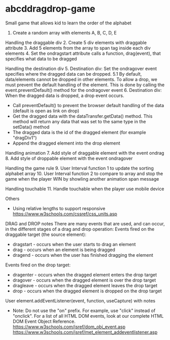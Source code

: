 # abcddragdrop-game
Small game that allows kid to learn the order of the alphabet

1. Create a random array with elements A, B, C, D, E 

Handling the draggable div 
2. Create 5 div elements with draggable attribute
3. Add 5 elements from the array to span tag inside each div elements
4. Set the ondragstart attribute calls a function, drag(event), that specifies what data to be dragged

Handling the destination div
5. Destination div: Set the ondragover event specifies where the dragged data can be dropped.
5.1 By default, data/elements cannot be dropped in other elements. To allow a drop, we must prevent the default handling of the element. This is done by calling the event.preventDefault() method for the ondragover event
6. Destination div:  When the dragged data is dropped, a drop event occurs.
- Call preventDefault() to prevent the browser default handling of the data (default is open as link on drop)
- Get the dragged data with the dataTransfer.getData() method. This method will return any data that was set to the same type in the setData() method
- The dragged data is the id of the dragged element (for example "dragDiv1")
- Append the dragged element into the drop element


Handling animation
7. Add style of draggable element with the event ondrag
8. Add style of droppable element with the event ondragover

Handling the game rule
9. User Interval function 1 to update the sorting alphabet array
10. User Interval function 2 to compare to array and stop the game when the player WIN by showling another animation span message

Handling touchable 
11. Handle touchable when the player use mobile device

Others
- Using relative lengths to support responsive https://www.w3schools.com/cssref/css_units.asp 


DRAG and DROP notes
There are many events that are used, and can occur, in the different stages of a drag and drop operation:
Events fired on the draggable target (the source element):
- dragstart - occurs when the user starts to drag an element
- drag - occurs when an element is being dragged
- dragend - occurs when the user has finished dragging the element

Events fired on the drop target:
- dragenter - occurs when the dragged element enters the drop target
- dragover - occurs when the dragged element is over the drop target
- dragleave - occurs when the dragged element leaves the drop target
- drop - occurs when the dragged element is dropped on the drop target

User element.addEventListener(event, function, useCapture) with notes
- Note: Do not use the "on" prefix. For example, use "click" instead of "onclick".
For a list of all HTML DOM events, look at our complete HTML DOM Event Object Reference.
https://www.w3schools.com/jsref/dom_obj_event.asp  
https://www.w3schools.com/jsref/met_element_addeventlistener.asp 
